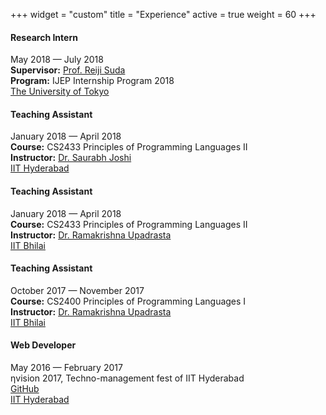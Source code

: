 +++
widget = "custom"
title = "Experience"
active = true
weight = 60
+++

<div class="work-metadata my-3">
  <div class="row">
      <div class="col-sm-12 col-md-7 font-weight-bold">
        <h4 class="my-0">Research Intern</h4>
      </div>
      <div class="col-sm-12 col-md-5 text-md-right">
        May 2018 &mdash; July 2018
      </div>
      <div class="col-sm-12 col-md-7">
        <b>Supervisor:</b> <a href="http://olab.is.s.u-tokyo.ac.jp/~reiji/">Prof. Reiji Suda</a><br>
        <b>Program:</b> IJEP Internship Program 2018
      </div>
      <div class="col-sm-12 col-md-5 text-md-right">
        <a href="https://www.u-tokyo.ac.jp/en/">The University of Tokyo</a>
      </div>
  </div>
</div>

<div class="work-metadata my-3">
  <div class="row">
      <div class="col-sm-12 col-md-7 font-weight-bold">
        <h4 class="my-0">Teaching Assistant</h4>
      </div>
      <div class="col-sm-12 col-md-5 text-md-right">
        January 2018 &mdash; April 2018
      </div>
      <div class="col-sm-12 col-md-7">
        <b>Course:</b> CS2433 Principles of Programming Languages II<br>
        <b>Instructor:</b> <a href="https://sbjoshi.github.io/">Dr. Saurabh Joshi</a>
      </div>
      <div class="col-sm-12 col-md-5 text-md-right">
        <a href="https://iith.ac.in">IIT Hyderabad</a>
      </div>
  </div>
</div>

<div class="work-metadata my-3">
  <div class="row">
      <div class="col-sm-12 col-md-7 font-weight-bold">
        <h4 class="my-0">Teaching Assistant</h4>
      </div>
      <div class="col-sm-12 col-md-5 text-md-right">
        January 2018 &mdash; April 2018
      </div>
      <div class="col-sm-12 col-md-7">
        <b>Course:</b> CS2433 Principles of Programming Languages II<br>
        <b>Instructor:</b> <a href="https://www.iith.ac.in/~ramakrishna/">Dr. Ramakrishna Upadrasta</a>
      </div>
      <div class="col-sm-12 col-md-5 text-md-right">
        <a href="https://iitbhilai.ac.in">IIT Bhilai</a>
      </div>
  </div>
</div>

<div class="work-metadata my-3">
  <div class="row">
      <div class="col-sm-12 col-md-7 font-weight-bold">
        <h4 class="my-0">Teaching Assistant</h4>
      </div>
      <div class="col-sm-12 col-md-5 text-md-right">
        October 2017 &mdash; November 2017
      </div>
      <div class="col-sm-12 col-md-7">
        <b>Course:</b> CS2400 Principles of Programming Languages I<br>
        <b>Instructor:</b> <a href="https://www.iith.ac.in/~ramakrishna/">Dr. Ramakrishna Upadrasta</a>
      </div>
      <div class="col-sm-12 col-md-5 text-md-right">
        <a href="https://iitbhilai.ac.in">IIT Bhilai</a>
      </div>
  </div>
</div>

<div class="work-metadata my-3">
  <div class="row">
      <div class="col-sm-12 col-md-7 font-weight-bold">
        <h4 class="my-0">Web Developer</h4>
      </div>
      <div class="col-sm-12 col-md-5 text-md-right">
        May 2016 &mdash; February 2017
      </div>
      <div class="col-sm-12 col-md-7">
        &eta;vision 2017, Techno-management fest of IIT Hyderabad<br>
        <a href="https://github.com/nvision-2017">GitHub</a>
      </div>
      <div class="col-sm-12 col-md-5 text-md-right">
        <a href="https://iith.ac.in">IIT Hyderabad</a>
      </div>
  </div>
</div>
